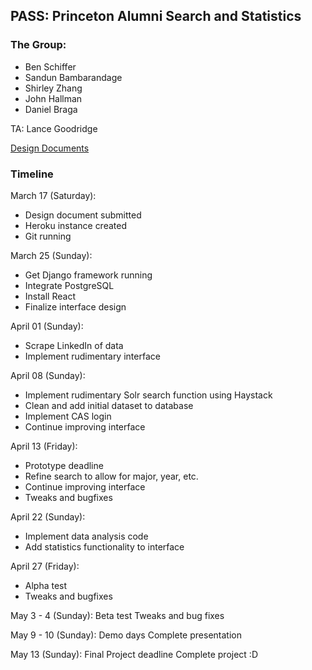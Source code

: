 ## PASS: Princeton Alumni Search and Statistics

### The Group:
- Ben Schiffer
- Sandun Bambarandage
- Shirley Zhang
- John Hallman
- Daniel Braga

TA: Lance Goodridge

[Design Documents](https://docs.google.com/document/d/1-Ob-hlEVQ_2hPvsw-lY5rfAE4915R9ZAjlFFe03HkGs/edit?usp=sharing)

### Timeline
 
March 17 (Saturday): 
- Design document submitted
- Heroku instance created
- Git running
 
March 25 (Sunday): 
- Get Django framework running
- Integrate PostgreSQL
- Install React
- Finalize interface design
 
April 01 (Sunday): 
- Scrape LinkedIn of data 
- Implement rudimentary interface
 
April 08 (Sunday): 
- Implement rudimentary Solr search function using Haystack
- Clean and add initial dataset to database
- Implement CAS login
- Continue improving interface
 
April 13 (Friday): 
- Prototype deadline
- Refine search to allow for major, year, etc.
- Continue improving interface
- Tweaks and bugfixes
 
April 22 (Sunday): 
- Implement data analysis code
- Add statistics functionality to interface
 
April 27 (Friday): 
- Alpha test
- Tweaks and bugfixes
 
May 3 - 4 (Sunday): 
Beta test
Tweaks and bug fixes
 
May 9 - 10 (Sunday): 
Demo days
Complete presentation
 
May 13  (Sunday): 
Final Project deadline
Complete project :D
